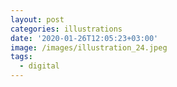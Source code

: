 ```yaml
---
layout: post
categories: illustrations
date: '2020-01-26T12:05:23+03:00'
image: /images/illustration_24.jpeg
tags:
  - digital
---
```

